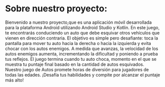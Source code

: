 # Sobre nuestro proyecto:

Bienvenido a nuestro proyecto,que es una aplicación móvil desarrollada para la plataforma Android utilizando Android Studio y Kotlin. En este juego, te encontrarás conduciendo un auto que debe esquivar otros vehículos que vienen en dirección contraria. El objetivo es simple pero desafiante: toca la pantalla para mover tu auto hacia la derecha o hacia la izquierda y evita chocar con los autos enemigos. A medida que avanzas, la velocidad de los autos enemigos aumenta, incrementando la dificultad y poniendo a prueba tus reflejos. El juego termina cuando tu auto choca, momento en el que se muestra tu puntaje final basado en la cantidad de autos esquivados. Nuestro juego de Autos promete horas de diversión para jugadores de todas las edades. ¡Desafía tus habilidades y compite por alcanzar el puntaje más alto! 
